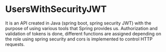 # UsersWithSecurityJWT
It is an API created in Java (spring boot, spring security JWT) with the purpose of using various tools that Spring provides us. Authorization and validation of tokens is done, different functions are assigned depending on the role using spring security and cors is implemented to control HTTP requests.
